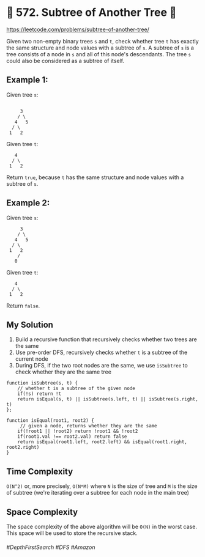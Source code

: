 # 🌴 572. Subtree of Another Tree 🌴

https://leetcode.com/problems/subtree-of-another-tree/

Given two non-empty binary trees `s` and `t`, check whether tree `t` has exactly the same structure and node values with a subtree of `s`. A subtree of `s` is a tree consists of a node in `s` and all of this node's descendants. The tree `s` could also be considered as a subtree of itself.

## Example 1:

Given tree `s`:
````

     3
    / \
   4   5
  / \
 1   2
````
Given tree `t`:
````
   4 
  / \
 1   2
````
Return `true`, because `t` has the same structure and node values with a subtree of `s`.

## Example 2:

Given tree `s`:
````
     3
    / \
   4   5
  / \
 1   2
    /
   0
````
Given tree `t`:
````
   4
  / \
 1   2
 ````
Return `false`.

## My Solution 

1. Build a recursive function that recursively checks whether two trees are the same
2. Use pre-order DFS, recursively checks whether `t` is a subtree of the current node
3. During DFS, if the two root nodes are the same, we use `isSubtree` to check whether they are the same tree
````
function isSubtree(s, t) {
    // whether t is a subtree of the given node
    if(!s) return !t
    return isEqual(s, t) || isSubtree(s.left, t) || isSubtree(s.right, t)
};

function isEqual(root1, root2) {
     // given a node, returns whether they are the same
    if(!root1 || !root2) return !root1 && !root2
    if(root1.val !== root2.val) return false
    return isEqual(root1.left, root2.left) && isEqual(root1.right, root2.right)
}
````

## Time Complexity
`O(N^2)` or, more precisely, `O(N*M)` where `N` is the size of tree and `M` is the size of subtree (we're iterating over a subtree for each node in the main tree)
## Space Complexity
The space complexity of the above algorithm will be `O(N)` in the worst case. This space will be used to store the recursive stack. 

###### #DepthFirstSearch #DFS #Amazon
